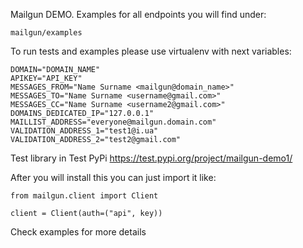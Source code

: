 Mailgun DEMO.
Examples for all endpoints you will find under:
````
mailgun/examples
````
To run tests and examples please use virtualenv with next variables:
````
DOMAIN="DOMAIN_NAME"
APIKEY="API_KEY"
MESSAGES_FROM="Name Surname <mailgun@domain_name>"
MESSAGES_TO="Name Surname <username@gmail.com>"
MESSAGES_CC="Name Surname <username2@gmail.com>"
DOMAINS_DEDICATED_IP="127.0.0.1"
MAILLIST_ADDRESS="everyone@mailgun.domain.com"
VALIDATION_ADDRESS_1="test1@i.ua"
VALIDATION_ADDRESS_2="test2@gmail.com"
````

Test library in Test PyPi
https://test.pypi.org/project/mailgun-demo1/

After you will install this you can just import it like:
````
from mailgun.client import Client

client = Client(auth=("api", key))
````
Check examples for more details

